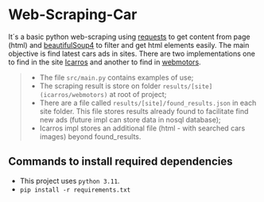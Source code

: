# Web-Scraping-Car
It´s a basic python web-scraping using [requests](https://requests.readthedocs.io/en/latest/) to get content from page (html) and 
[beautifulSoup4](https://www.crummy.com/software/BeautifulSoup/bs4/doc/) to filter and get html elements easily. 
The main objective is find latest cars ads in sites. There are two implementations
one to find in the site [Icarros](https://www.icarros.com.br/ache/listaanuncios.jsp) and another to find in [webmotors](https://www.webmotors.com.br/).

> - The file `src/main.py` contains examples of use;
> - The scraping result is store on folder `results/[site] (icarros/webmotors)` at root of project;
> - There are a file called `results/[site]/found_results.json` in each site folder. 
> This file stores results already found 
> to facilitate find new ads (future impl can store data in nosql database);
> - Icarros impl stores an additional file (html - with searched cars images) beyond found_results.

## Commands to install required dependencies

- This project uses `python 3.11`.
- `pip install -r requirements.txt`